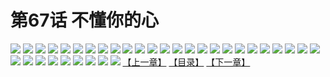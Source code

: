 # 第67话 不懂你的心
![](https://s1.baozimh.com/scomic/sanyanxiaotianlu-samanhua/0/66-i4uo/1.jpg)
![](https://s1.baozimh.com/scomic/sanyanxiaotianlu-samanhua/0/66-i4uo/2.jpg)
![](https://s1.baozimh.com/scomic/sanyanxiaotianlu-samanhua/0/66-i4uo/3.jpg)
![](https://s1.baozimh.com/scomic/sanyanxiaotianlu-samanhua/0/66-i4uo/4.jpg)
![](https://s1.baozimh.com/scomic/sanyanxiaotianlu-samanhua/0/66-i4uo/5.jpg)
![](https://s1.baozimh.com/scomic/sanyanxiaotianlu-samanhua/0/66-i4uo/6.jpg)
![](https://s1.baozimh.com/scomic/sanyanxiaotianlu-samanhua/0/66-i4uo/7.jpg)
![](https://s1.baozimh.com/scomic/sanyanxiaotianlu-samanhua/0/66-i4uo/8.jpg)
![](https://s1.baozimh.com/scomic/sanyanxiaotianlu-samanhua/0/66-i4uo/9.jpg)
![](https://s1.baozimh.com/scomic/sanyanxiaotianlu-samanhua/0/66-i4uo/10.jpg)
![](https://s1.baozimh.com/scomic/sanyanxiaotianlu-samanhua/0/66-i4uo/11.jpg)
![](https://s1.baozimh.com/scomic/sanyanxiaotianlu-samanhua/0/66-i4uo/12.jpg)
![](https://s1.baozimh.com/scomic/sanyanxiaotianlu-samanhua/0/66-i4uo/13.jpg)
![](https://s1.baozimh.com/scomic/sanyanxiaotianlu-samanhua/0/66-i4uo/14.jpg)
![](https://s1.baozimh.com/scomic/sanyanxiaotianlu-samanhua/0/66-i4uo/15.jpg)
![](https://s1.baozimh.com/scomic/sanyanxiaotianlu-samanhua/0/66-i4uo/16.jpg)
![](https://s1.baozimh.com/scomic/sanyanxiaotianlu-samanhua/0/66-i4uo/17.jpg)
![](https://s1.baozimh.com/scomic/sanyanxiaotianlu-samanhua/0/66-i4uo/18.jpg)
![](https://s1.baozimh.com/scomic/sanyanxiaotianlu-samanhua/0/66-i4uo/19.jpg)
![](https://s1.baozimh.com/scomic/sanyanxiaotianlu-samanhua/0/66-i4uo/20.jpg)
![](https://s1.baozimh.com/scomic/sanyanxiaotianlu-samanhua/0/66-i4uo/21.jpg)
![](https://s1.baozimh.com/scomic/sanyanxiaotianlu-samanhua/0/66-i4uo/22.jpg)
![](https://s1.baozimh.com/scomic/sanyanxiaotianlu-samanhua/0/66-i4uo/23.jpg)
![](https://s1.baozimh.com/scomic/sanyanxiaotianlu-samanhua/0/66-i4uo/24.jpg)
![](https://s1.baozimh.com/scomic/sanyanxiaotianlu-samanhua/0/66-i4uo/25.jpg)
![](https://s1.baozimh.com/scomic/sanyanxiaotianlu-samanhua/0/66-i4uo/26.jpg)
![](https://s1.baozimh.com/scomic/sanyanxiaotianlu-samanhua/0/66-i4uo/27.jpg)
![](https://s1.baozimh.com/scomic/sanyanxiaotianlu-samanhua/0/66-i4uo/28.jpg)
![](https://s1.baozimh.com/scomic/sanyanxiaotianlu-samanhua/0/66-i4uo/29.jpg)
![](https://s1.baozimh.com/scomic/sanyanxiaotianlu-samanhua/0/66-i4uo/30.jpg)
![](https://s1.baozimh.com/scomic/sanyanxiaotianlu-samanhua/0/66-i4uo/31.jpg)
![](https://s1.baozimh.com/scomic/sanyanxiaotianlu-samanhua/0/66-i4uo/32.jpg)
![](https://s1.baozimh.com/scomic/sanyanxiaotianlu-samanhua/0/66-i4uo/33.jpg)
![](https://s1.baozimh.com/scomic/sanyanxiaotianlu-samanhua/0/66-i4uo/34.jpg)
[【上一章】](./66.md)
[【目录】](./README.md)
[【下一章】](./68.md)
